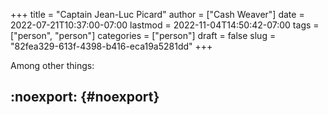 +++
title = "Captain Jean-Luc Picard"
author = ["Cash Weaver"]
date = 2022-07-21T10:37:00-07:00
lastmod = 2022-11-04T14:50:42-07:00
tags = ["person", "person"]
categories = ["person"]
draft = false
slug = "82fea329-613f-4398-b416-eca19a5281dd"
+++

Among other things:


## :noexport: {#noexport}
